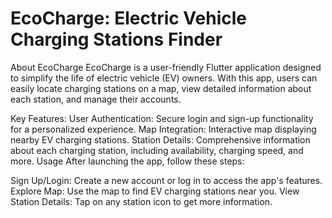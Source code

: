 # EcoCharge: Electric Vehicle Charging Stations Finder
About EcoCharge
EcoCharge is a user-friendly Flutter application designed to simplify the life of electric vehicle (EV) owners. With this app, users can easily locate charging stations on a map, view detailed information about each station, and manage their accounts.

Key Features:
User Authentication: Secure login and sign-up functionality for a personalized experience.
Map Integration: Interactive map displaying nearby EV charging stations.
Station Details: Comprehensive information about each charging station, including availability, charging speed, and more.
Usage
After launching the app, follow these steps:

Sign Up/Login: Create a new account or log in to access the app's features.
Explore Map: Use the map to find EV charging stations near you.
View Station Details: Tap on any station icon to get more information.

